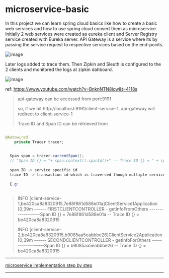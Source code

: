 # microservice-basic

In this project we can learn spring cloud basics like how to create a basic web services and how to use spring cloud convert them as microservice.
Initially 2 web services were created as eureka client and Server Registry service created with Eureka server.
API Gateway is a service where its by passing the service request to respective services based on the end-points.

![image](https://user-images.githubusercontent.com/70185865/174142144-35d2d31a-f4ab-4541-b5e1-cacb202730fd.png)

Later logs added to trace them. Then Zipkin and Sleuth is configured to the 2 clients and monitored the logs at zipkin dahboard.

![image](https://user-images.githubusercontent.com/70185865/174142374-ec5b8257-e73e-4399-85cd-1c3d72b4817e.png)

ref:
https://www.youtube.com/watch?v=BnknNTN8icw&t=4118s


> api-gateway can be accessed from port:9191
>
> so, if we hit http://localhost:9191/client-service-1, api-gateway will redirect to client-service-1
>
> Trace ID and Span ID can be retrieved from
```JAVA

@Autowired
	private Tracer tracer;
  
  
  Span span = tracer.currentSpan();
  // "Span ID {} = "+ span.context().spanId()+" -- Trace ID {} = " + span.context().traceId()
  
  span ID -> service specific id
  trace ID -> transaction id which is traversed though multiple services
  
  E.g:
  

```

> INFO [client-service-1,be420ca8a8320915,7e88f861d588e01a]ClientService1Application [0;39m ------  FIRSTCLIENTCONTROLLER -  getInfoFromOthers  ------------------Span ID {} = 7e88f861d588e01a -- Trace ID {} = be420ca8a8320915
>
> INFO [client-service-2,be420ca8a8320915,b9085aa5eabbbe26]ClientService2Application [0;39m ------  SECONDCLIENTCONTROLLER -  getInfoForOthers  ------------------Span ID {} = b9085aa5eabbbe26 -- Trace ID {} = be420ca8a8320915

----------------------------

[microservice implementation step by step](https://github.com/VigneshbabuOfficial/programming-overview-interview-questions-answers/blob/main/microservice_overview_interview_qns_ans.md#microservice)

-------------------

